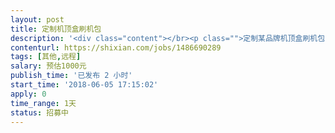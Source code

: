 ```yaml
---                
layout: post       
title: 定制机顶盒刷机包           
description: '<div class="content"></br><p class="">定制某品牌机顶盒刷机包，要求：</br><br/>1、制作完成update.zip刷机包，并能够正确刷入机顶盒；</br><br/>2、恢复出厂设置后，预置的软件能够正常安装恢复；</br><br/>3、提供定制教程；</br><br/>4、代朋友发布；</br><br/>5、凑够100字</p></br></div>'     
contenturl: https://shixian.com/jobs/1486690289      
tags: [其他,远程]            
salary: 预估1000元          
publish_time: '已发布 2 小时'         
start_time: '2018-06-05 17:15:02'           
apply: 0                   
time_range: 1天              
status: 招募中                  
---                 
```

